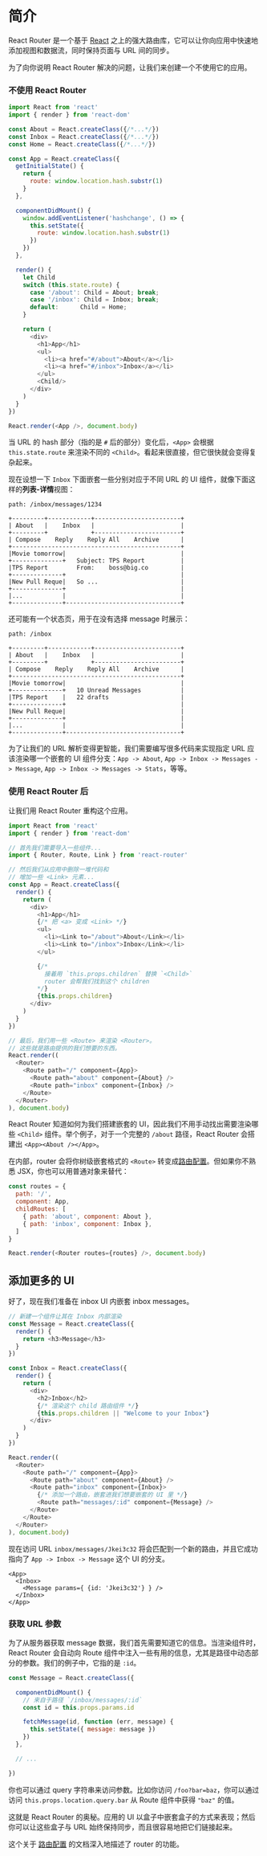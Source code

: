 # 简介

React Router 是一个基于 [React](http://facebook.github.io/react/)  之上的强大路由库，它可以让你向应用中快速地添加视图和数据流，同时保持页面与 URL 间的同步。

为了向你说明 React Router 解决的问题，让我们来创建一个不使用它的应用。

### 不使用 React Router

```js
import React from 'react'
import { render } from 'react-dom'

const About = React.createClass({/*...*/})
const Inbox = React.createClass({/*...*/})
const Home = React.createClass({/*...*/})

const App = React.createClass({
  getInitialState() {
    return {
      route: window.location.hash.substr(1)
    }
  },

  componentDidMount() {
    window.addEventListener('hashchange', () => {
      this.setState({
        route: window.location.hash.substr(1)
      })
    })
  },

  render() {
    let Child
    switch (this.state.route) {
      case '/about': Child = About; break;
      case '/inbox': Child = Inbox; break;
      default:      Child = Home;
    }

    return (
      <div>
        <h1>App</h1>
        <ul>
          <li><a href="#/about">About</a></li>
          <li><a href="#/inbox">Inbox</a></li>
        </ul>
        <Child/>
      </div>
    )
  }
})

React.render(<App />, document.body)
```

当 URL 的 hash 部分（指的是 `#` 后的部分）变化后，`<App>` 会根据 `this.state.route` 来渲染不同的 `<Child>`。看起来很直接，但它很快就会变得复杂起来。

现在设想一下 `Inbox` 下面嵌套一些分别对应于不同 URL 的 UI 组件，就像下面这样的**列表-详情**视图：

```
path: /inbox/messages/1234

+---------+------------+------------------------+
| About   |    Inbox   |                        |
+---------+            +------------------------+
| Compose    Reply    Reply All    Archive      |
+-----------------------------------------------+
|Movie tomorrow|                                |
+--------------+   Subject: TPS Report          |
|TPS Report        From:    boss@big.co         |
+--------------+                                |
|New Pull Reque|   So ...                       |
+--------------+                                |
|...           |                                |
+--------------+--------------------------------+
```

还可能有一个状态页，用于在没有选择 message 时展示：

```
path: /inbox

+---------+------------+------------------------+
| About   |    Inbox   |                        |
+---------+            +------------------------+
| Compose    Reply    Reply All    Archive      |
+-----------------------------------------------+
|Movie tomorrow|                                |
+--------------+   10 Unread Messages           |
|TPS Report    |   22 drafts                    |
+--------------+                                |
|New Pull Reque|                                |
+--------------+                                |
|...           |                                |
+--------------+--------------------------------+
```

为了让我们的 URL 解析变得更智能，我们需要编写很多代码来实现指定 URL 应该渲染哪一个嵌套的 UI 组件分支：`App -> About`, `App -> Inbox -> Messages -> Message`, `App -> Inbox -> Messages -> Stats`，等等。

### 使用 React Router 后

让我们用 React Router 重构这个应用。

```js
import React from 'react'
import { render } from 'react-dom'

// 首先我们需要导入一些组件...
import { Router, Route, Link } from 'react-router'

// 然后我们从应用中删除一堆代码和
// 增加一些 <Link> 元素...
const App = React.createClass({
  render() {
    return (
      <div>
        <h1>App</h1>
        {/* 把 <a> 变成 <Link> */}
        <ul>
          <li><Link to="/about">About</Link></li>
          <li><Link to="/inbox">Inbox</Link></li>
        </ul>

        {/*
          接着用 `this.props.children` 替换 `<Child>`
          router 会帮我们找到这个 children
        */}
        {this.props.children}
      </div>
    )
  }
})

// 最后，我们用一些 <Route> 来渲染 <Router>。
// 这些就是路由提供的我们想要的东西。
React.render((
  <Router>
    <Route path="/" component={App}>
      <Route path="about" component={About} />
      <Route path="inbox" component={Inbox} />
    </Route>
  </Router>
), document.body)
```

React Router 知道如何为我们搭建嵌套的 UI，因此我们不用手动找出需要渲染哪些 `<Child>` 组件。举个例子，对于一个完整的 `/about` 路径，React Router 会搭建出 `<App><About /></App>`。

在内部，router 会将你树级嵌套格式的 `<Route>` 转变成[路由配置](/docs/Glossary.md#routeconfig)。但如果你不熟悉 JSX，你也可以用普通对象来替代：

```js
const routes = {
  path: '/',
  component: App,
  childRoutes: [
    { path: 'about', component: About },
    { path: 'inbox', component: Inbox },
  ]
}

React.render(<Router routes={routes} />, document.body)
```

## 添加更多的 UI

好了，现在我们准备在 inbox UI 内嵌套 inbox messages。

```js
// 新建一个组件让其在 Inbox 内部渲染
const Message = React.createClass({
  render() {
    return <h3>Message</h3>
  }
})

const Inbox = React.createClass({
  render() {
    return (
      <div>
        <h2>Inbox</h2>
        {/* 渲染这个 child 路由组件 */}
        {this.props.children || "Welcome to your Inbox"}
      </div>
    )
  }
})

React.render((
  <Router>
    <Route path="/" component={App}>
      <Route path="about" component={About} />
      <Route path="inbox" component={Inbox}>
        {/* 添加一个路由，嵌套进我们想要嵌套的 UI 里 */}
        <Route path="messages/:id" component={Message} />
      </Route>
    </Route>
  </Router>
), document.body)
```

现在访问 URL `inbox/messages/Jkei3c32` 将会匹配到一个新的路由，并且它成功指向了 `App -> Inbox -> Message` 这个 UI 的分支。

```
<App>
  <Inbox>
    <Message params={ {id: 'Jkei3c32'} } />
  </Inbox>
</App>
```

### 获取 URL 参数

为了从服务器获取 message 数据，我们首先需要知道它的信息。当渲染组件时，React Router 会自动向 Route 组件中注入一些有用的信息，尤其是路径中动态部分的参数。我们的例子中，它指的是 `:id`。

```js
const Message = React.createClass({

  componentDidMount() {
    // 来自于路径 `/inbox/messages/:id`
    const id = this.props.params.id

    fetchMessage(id, function (err, message) {
      this.setState({ message: message })
    })
  },

  // ...

})
```

你也可以通过 query 字符串来访问参数。比如你访问 `/foo?bar=baz`，你可以通过访问 `this.props.location.query.bar` 从 Route 组件中获得 `"baz"` 的值。

这就是 React Router 的奥秘。应用的 UI 以盒子中嵌套盒子的方式来表现；然后你可以让这些盒子与 URL 始终保持同步，而且很容易地把它们链接起来。

这个关于 [路由配置](/docs/guides/basics/RouteConfiguration.md) 的文档深入地描述了 router 的功能。
